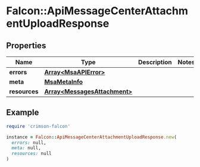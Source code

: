 # Falcon::ApiMessageCenterAttachmentUploadResponse

## Properties

| Name | Type | Description | Notes |
| ---- | ---- | ----------- | ----- |
| **errors** | [**Array&lt;MsaAPIError&gt;**](MsaAPIError.md) |  |  |
| **meta** | [**MsaMetaInfo**](MsaMetaInfo.md) |  |  |
| **resources** | [**Array&lt;MessagesAttachment&gt;**](MessagesAttachment.md) |  |  |

## Example

```ruby
require 'crimson-falcon'

instance = Falcon::ApiMessageCenterAttachmentUploadResponse.new(
  errors: null,
  meta: null,
  resources: null
)
```

